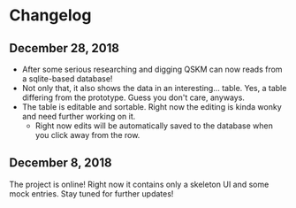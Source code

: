 # Changelog

## December 28, 2018
* After some serious researching and digging QSKM can now reads from a sqlite-based database! 
* Not only that, it also shows the data in an interesting... table. Yes, a table differing from the prototype. Guess you don't care, anyways.
* The table is editable and sortable. Right now the editing is kinda wonky and need further working on it.
    - Right now edits will be automatically saved to the database when you click away from the row.

## December 8, 2018
The project is online! Right now it contains only a skeleton UI and some mock entries. Stay tuned for further updates!
